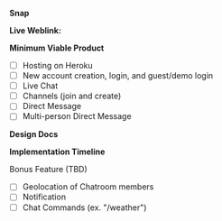 **Snap**

**Live Weblink:**

**Minimum Viable Product**
- [ ] Hosting on Heroku
- [ ] New account creation, login, and guest/demo login
- [ ] Live Chat
- [ ] Channels (join and create)
- [ ] Direct Message
- [ ] Multi-person Direct Message

**Design Docs**

**Implementation Timeline**

Bonus Feature (TBD)

- [ ] Geolocation of Chatroom members
- [ ] Notification
- [ ] Chat Commands (ex. "/weather")
